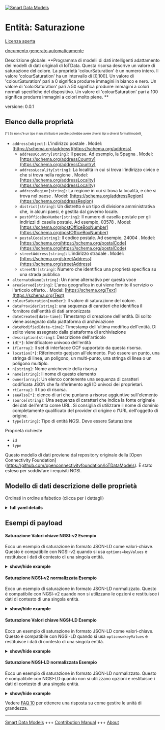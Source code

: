 <!-- 10-Header -->    
[![Smart Data Models](https://smartdatamodels.org/wp-content/uploads/2022/01/SmartDataModels_logo.png "Logo")](https://smartdatamodels.org)    
Entità: Saturazione    
===================<!-- /10-Header -->    
<!-- 15-License -->    
[Licenza aperta](https://github.com/smart-data-models//dataModel.OCF/blob/master/Saturation/LICENSE.md)    
[documento generato automaticamente](https://docs.google.com/presentation/d/e/2PACX-1vTs-Ng5dIAwkg91oTTUdt8ua7woBXhPnwavZ0FxgR8BsAI_Ek3C5q97Nd94HS8KhP-r_quD4H0fgyt3/pub?start=false&loop=false&delayms=3000#slide=id.gb715ace035_0_60)    
<!-- /15-License -->    
<!-- 20-Description -->    
Descrizione globale: **Programma di modelli di dati intelligenti adattamento dei modelli di dati originali di IoTData. Questa risorsa descrive un valore di saturazione del colore. La proprietà 'colourSaturation' è un numero intero. Il valore 'colourSaturation' ha un intervallo di [0,100]. Un valore di 'colourSaturation' pari a 0 significa produrre immagini in bianco e nero. Un valore di 'colorSaturation' pari a 50 significa produrre immagini a colori normali specifiche del dispositivo. Un valore di 'colourSaturation' pari a 100 significa produrre immagini a colori molto piene. **    
versione: 0.0.1    
<!-- /20-Description -->    
<!-- 30-PropertiesList -->    
## Elenco delle proprietà    
<sup><sub>[*] Se non c'è un tipo in un attributo è perché potrebbe avere diversi tipi o diversi formati/modelli</sub></sup>.    
- `address[object]`: L'indirizzo postale  . Model: [https://schema.org/address](https://schema.org/address)	- `addressCountry[string]`: Il paese. Ad esempio, la Spagna  . Model: [https://schema.org/addressCountry](https://schema.org/addressCountry)    
	- `addressLocality[string]`: La località in cui si trova l'indirizzo civico e che si trova nella regione  . Model: [https://schema.org/addressLocality](https://schema.org/addressLocality)    
	- `addressRegion[string]`: La regione in cui si trova la località, e che si trova nel paese  . Model: [https://schema.org/addressRegion](https://schema.org/addressRegion)    
	- `district[string]`: Un distretto è un tipo di divisione amministrativa che, in alcuni paesi, è gestita dal governo locale.      
	- `postOfficeBoxNumber[string]`: Il numero di casella postale per gli indirizzi di casella postale. Ad esempio, 03578  . Model: [https://schema.org/postOfficeBoxNumber](https://schema.org/postOfficeBoxNumber)    
	- `postalCode[string]`: Il codice postale. Ad esempio, 24004  . Model: [https://schema.org/https://schema.org/postalCode](https://schema.org/https://schema.org/postalCode)    
	- `streetAddress[string]`: L'indirizzo stradale  . Model: [https://schema.org/streetAddress](https://schema.org/streetAddress)    
	- `streetNr[string]`: Numero che identifica una proprietà specifica su una strada pubblica      
- `alternateName[string]`: Un nome alternativo per questa voce  - `areaServed[string]`: L'area geografica in cui viene fornito il servizio o l'articolo offerto.  . Model: [https://schema.org/Text](https://schema.org/Text)- `colourSaturation[number]`: Il valore di saturazione del colore.  - `dataProvider[string]`: una sequenza di caratteri che identifica il fornitore dell'entità di dati armonizzata  - `dateCreated[date-time]`: Timestamp di creazione dell'entità. Di solito viene assegnato dalla piattaforma di archiviazione  - `dateModified[date-time]`: Timestamp dell'ultima modifica dell'entità. Di solito viene assegnato dalla piattaforma di archiviazione  - `description[string]`: Descrizione dell'articolo  - `id[*]`: Identificatore univoco dell'entità  - `if[array]`: Il set di interfacce OCF supportato da questa risorsa.  - `location[*]`: Riferimento geojson all'elemento. Può essere un punto, una stringa di linea, un poligono, un multi-punto, una stringa di linea o un poligono multiplo.  - `n[string]`: Nome amichevole della risorsa  - `name[string]`: Il nome di questo elemento  - `owner[array]`: Un elenco contenente una sequenza di caratteri codificata JSON che fa riferimento agli ID univoci dei proprietari.  - `rt[array]`: Il tipo di risorsa.  - `seeAlso[*]`: elenco di uri che puntano a risorse aggiuntive sull'elemento  - `source[string]`: Una sequenza di caratteri che indica la fonte originale dei dati dell'entità come URL. Si consiglia di utilizzare il nome di dominio completamente qualificato del provider di origine o l'URL dell'oggetto di origine.  - `type[string]`: Tipo di entità NGSI. Deve essere Saturazione  <!-- /30-PropertiesList -->    
<!-- 35-RequiredProperties -->    
Proprietà richieste    
- `id`  - `type`  <!-- /35-RequiredProperties -->    
<!-- 40-RequiredProperties -->    
Questo modello di dati proviene dal repository originale della [Open Connectivity Foundation] (https://github.com/openconnectivityfoundation/IoTDataModels). È stato esteso per soddisfare i requisiti NGSI.    
<!-- /40-RequiredProperties -->    
<!-- 50-DataModelHeader -->    
## Modello di dati descrizione delle proprietà    
Ordinati in ordine alfabetico (clicca per i dettagli)    
<!-- /50-DataModelHeader -->    
<!-- 60-ModelYaml -->    
<details><summary><strong>full yaml details</strong></summary>      
```yaml    
Saturation:      
  description: 'Smart Data Models Program adaptation of the original IoTData data Models. This Resource describes a Colour saturation value. The Property ''colourSaturation'' is an integer. A ''colourSaturation'' has a range of [0,100]. A ''colourSaturation'' value of 0 means producing black and white images. A ''colourSaturation'' value of 50 means producing device specific normal colour images. A ''colourSaturation'' value of 100 means producing device very full colour images. '      
  properties:      
    address:      
      description: The mailing address      
      properties:      
        addressCountry:      
          description: 'The country. For example, Spain'      
          type: string      
          x-ngsi:      
            model: https://schema.org/addressCountry      
            type: Property      
        addressLocality:      
          description: 'The locality in which the street address is, and which is in the region'      
          type: string      
          x-ngsi:      
            model: https://schema.org/addressLocality      
            type: Property      
        addressRegion:      
          description: 'The region in which the locality is, and which is in the country'      
          type: string      
          x-ngsi:      
            model: https://schema.org/addressRegion      
            type: Property      
        district:      
          description: 'A district is a type of administrative division that, in some countries, is managed by the local government'      
          type: string      
          x-ngsi:      
            type: Property      
        postOfficeBoxNumber:      
          description: 'The post office box number for PO box addresses. For example, 03578'      
          type: string      
          x-ngsi:      
            model: https://schema.org/postOfficeBoxNumber      
            type: Property      
        postalCode:      
          description: 'The postal code. For example, 24004'      
          type: string      
          x-ngsi:      
            model: https://schema.org/https://schema.org/postalCode      
            type: Property      
        streetAddress:      
          description: The street address      
          type: string      
          x-ngsi:      
            model: https://schema.org/streetAddress      
            type: Property      
        streetNr:      
          description: Number identifying a specific property on a public street      
          type: string      
          x-ngsi:      
            type: Property      
      type: object      
      x-ngsi:      
        model: https://schema.org/address      
        type: Property      
    alternateName:      
      description: An alternative name for this item      
      type: string      
      x-ngsi:      
        type: Property      
    areaServed:      
      description: The geographic area where a service or offered item is provided      
      type: string      
      x-ngsi:      
        model: https://schema.org/Text      
        type: Property      
    colourSaturation:      
      description: The colour saturation value.      
      maximum: 100      
      minimum: 0      
      type: number      
      x-ngsi:      
        type: Property      
    dataProvider:      
      description: A sequence of characters identifying the provider of the harmonised data entity      
      type: string      
      x-ngsi:      
        type: Property      
    dateCreated:      
      description: Entity creation timestamp. This will usually be allocated by the storage platform      
      format: date-time      
      type: string      
      x-ngsi:      
        type: Property      
    dateModified:      
      description: Timestamp of the last modification of the entity. This will usually be allocated by the storage platform      
      format: date-time      
      type: string      
      x-ngsi:      
        type: Property      
    description:      
      description: A description of this item      
      type: string      
      x-ngsi:      
        type: Property      
    id:      
      anyOf:      
        - description: Identifier format of any NGSI entity      
          maxLength: 256      
          minLength: 1      
          pattern: ^[\w\-\.\{\}\$\+\*\[\]`|~^@!,:\\]+$      
          type: string      
          x-ngsi:      
            type: Property      
        - description: Identifier format of any NGSI entity      
          format: uri      
          type: string      
          x-ngsi:      
            type: Property      
      description: Unique identifier of the entity      
      x-ngsi:      
        type: Property      
    if:      
      description: The OCF Interface set supported by this Resource.      
      items:      
        enum:      
          - oic.if.a      
          - oic.if.baseline      
        type: string      
      minItems: 2      
      readOnly: true      
      type: array      
      uniqueItems: true      
      x-ngsi:      
        type: Property      
    location:      
      description: 'Geojson reference to the item. It can be Point, LineString, Polygon, MultiPoint, MultiLineString or MultiPolygon'      
      oneOf:      
        - description: Geojson reference to the item. Point      
          properties:      
            bbox:      
              items:      
                type: number      
              minItems: 4      
              type: array      
            coordinates:      
              items:      
                type: number      
              minItems: 2      
              type: array      
            type:      
              enum:      
                - Point      
              type: string      
          required:      
            - type      
            - coordinates      
          title: GeoJSON Point      
          type: object      
          x-ngsi:      
            type: GeoProperty      
        - description: Geojson reference to the item. LineString      
          properties:      
            bbox:      
              items:      
                type: number      
              minItems: 4      
              type: array      
            coordinates:      
              items:      
                items:      
                  type: number      
                minItems: 2      
                type: array      
              minItems: 2      
              type: array      
            type:      
              enum:      
                - LineString      
              type: string      
          required:      
            - type      
            - coordinates      
          title: GeoJSON LineString      
          type: object      
          x-ngsi:      
            type: GeoProperty      
        - description: Geojson reference to the item. Polygon      
          properties:      
            bbox:      
              items:      
                type: number      
              minItems: 4      
              type: array      
            coordinates:      
              items:      
                items:      
                  items:      
                    type: number      
                  minItems: 2      
                  type: array      
                minItems: 4      
                type: array      
              type: array      
            type:      
              enum:      
                - Polygon      
              type: string      
          required:      
            - type      
            - coordinates      
          title: GeoJSON Polygon      
          type: object      
          x-ngsi:      
            type: GeoProperty      
        - description: Geojson reference to the item. MultiPoint      
          properties:      
            bbox:      
              items:      
                type: number      
              minItems: 4      
              type: array      
            coordinates:      
              items:      
                items:      
                  type: number      
                minItems: 2      
                type: array      
              type: array      
            type:      
              enum:      
                - MultiPoint      
              type: string      
          required:      
            - type      
            - coordinates      
          title: GeoJSON MultiPoint      
          type: object      
          x-ngsi:      
            type: GeoProperty      
        - description: Geojson reference to the item. MultiLineString      
          properties:      
            bbox:      
              items:      
                type: number      
              minItems: 4      
              type: array      
            coordinates:      
              items:      
                items:      
                  items:      
                    type: number      
                  minItems: 2      
                  type: array      
                minItems: 2      
                type: array      
              type: array      
            type:      
              enum:      
                - MultiLineString      
              type: string      
          required:      
            - type      
            - coordinates      
          title: GeoJSON MultiLineString      
          type: object      
          x-ngsi:      
            type: GeoProperty      
        - description: Geojson reference to the item. MultiLineString      
          properties:      
            bbox:      
              items:      
                type: number      
              minItems: 4      
              type: array      
            coordinates:      
              items:      
                items:      
                  items:      
                    items:      
                      type: number      
                    minItems: 2      
                    type: array      
                  minItems: 4      
                  type: array      
                type: array      
              type: array      
            type:      
              enum:      
                - MultiPolygon      
              type: string      
          required:      
            - type      
            - coordinates      
          title: GeoJSON MultiPolygon      
          type: object      
          x-ngsi:      
            type: GeoProperty      
      x-ngsi:      
        type: GeoProperty      
    n:      
      description: Friendly name of the Resource      
      maxLength: 64      
      readOnly: true      
      type: string      
      x-ngsi:      
        type: Property      
    name:      
      description: The name of this item      
      type: string      
      x-ngsi:      
        type: Property      
    owner:      
      description: A List containing a JSON encoded sequence of characters referencing the unique Ids of the owner(s)      
      items:      
        anyOf:      
          - description: Identifier format of any NGSI entity      
            maxLength: 256      
            minLength: 1      
            pattern: ^[\w\-\.\{\}\$\+\*\[\]`|~^@!,:\\]+$      
            type: string      
            x-ngsi:      
              type: Property      
          - description: Identifier format of any NGSI entity      
            format: uri      
            type: string      
            x-ngsi:      
              type: Property      
        description: Unique identifier of the entity      
        x-ngsi:      
          type: Property      
      type: array      
      x-ngsi:      
        type: Property      
    rt:      
      description: The Resource Type.      
      items:      
        enum:      
          - oic.r.colour.saturation      
        maxLength: 64      
        type: string      
      minItems: 1      
      readOnly: true      
      type: array      
      uniqueItems: true      
      x-ngsi:      
        type: Property      
    seeAlso:      
      description: list of uri pointing to additional resources about the item      
      oneOf:      
        - items:      
            format: uri      
            type: string      
          minItems: 1      
          type: array      
        - format: uri      
          type: string      
      x-ngsi:      
        type: Property      
    source:      
      description: 'A sequence of characters giving the original source of the entity data as a URL. Recommended to be the fully qualified domain name of the source provider, or the URL to the source object'      
      type: string      
      x-ngsi:      
        type: Property      
    type:      
      description: NGSI entity type. It has to be Saturation      
      enum:      
        - Saturation      
      type: string      
      x-ngsi:      
        type: Property      
  required:      
    - id      
    - type      
  type: object      
  x-derived-from: https://github.com/OpenInterConnect/IoTDataModels/blob/master/SaturationResURI.swagger.json      
  x-disclaimer: 'Redistribution and use in source and binary forms, with or without modification, are permitted  provided that the license conditions are met. Copyleft (c) 2022 Contributors to Smart Data Models Program'      
  x-license-url: https://github.com/smart-data-models/dataModel.OCF/blob/master/Saturation/LICENSE.md      
  x-model-schema: https://smart-data-models.github.io/dataModel.IoTDataModels/Saturation/schema.json      
  x-model-tags: OCF      
  x-version: 0.0.1      
```    
</details>      
<!-- /60-ModelYaml -->    
<!-- 70-MiddleNotes -->    
<!-- /70-MiddleNotes -->    
<!-- 80-Examples -->    
## Esempi di payload    
#### Saturazione Valori chiave NGSI-v2 Esempio    
Ecco un esempio di saturazione in formato JSON-LD come valori-chiave. Questo è compatibile con NGSI-v2 quando si usa `options=keyValues` e restituisce i dati di contesto di una singola entità.    
<details><summary><strong>show/hide example</strong></summary>      
```json  
{  
  "id": "urn:ngsi-ld:Saturation:id:PLSG:66048764",  
  "dateCreated": "2004-05-06T01:26:19Z",  
  "dateModified": "1979-06-24T16:00:13Z",  
  "source": "Sense peace economy travel. Total financial role together range line beyond its.",  
  "name": "Whom local tend employee source. Trouble behavior style repo",  
  "alternateName": "Board necessary religious natural sport music white. Natural explain before something first drug contain start. Party prevent live.",  
  "description": "Theory type successful together. Raise study modern miss dog Democrat quickly.",  
  "dataProvider": "Every manage political record word group food b",  
  "owner": [  
    "urn:ngsi-ld:Saturation:items:SDMC:98910139",  
    "urn:ngsi-ld:Saturation:items:PGXZ:51090321"  
  ],  
  "seeAlso": [  
    "urn:ngsi-ld:Saturation:items:HCUJ:00869141"  
  ],  
  "location": {  
    "type": "Point",  
    "coordinates": [  
      4.0313215,  
      54.112573  
    ]  
  },  
  "address": {  
    "streetAddress": "Mean always beyond write. Employee toward like total now.",  
    "addressLocality": "Small citizen class morning. Others kind company likel",  
    "addressRegion": "Themselves true power home price check real. Score from animal exactly drive well good. Pull opportunity throughout take car.",  
    "addressCountry": "Security stock ball organization recognize civil. Pm her then nothing increase.",  
    "postalCode": "Industry product another knowledge else citizen month. Traditional page a although for study anyone. Could yourself plan base rise would.",  
    "postOfficeBoxNumber": "First degree response able state more. Couple part cup few. Beyond",  
    "streetNr": "Son break either president stage population boy. Everything af",  
    "district": "Water voice travel among see red. Republican total policy head Mrs debate onto. Catch even fr"  
  },  
  "areaServed": "Full per among clearly. Face house nature fall long dream answer conference. Rock few structure federal board night loss.",  
  "rt": [  
    "oic.r.colour.saturation"  
  ],  
  "colourSaturation": 49,  
  "n": "Else memory if. Whose group through despite cau",  
  "if": [  
    "oic.if.a",  
    "oic.if.baseline"  
  ],  
  "type": "Saturation"  
}  
```  
</details>    
#### Saturazione NGSI-v2 normalizzata Esempio    
Ecco un esempio di saturazione in formato JSON-LD normalizzato. Questo è compatibile con NGSI-v2 quando non si utilizzano le opzioni e restituisce i dati di contesto di una singola entità.    
<details><summary><strong>show/hide example</strong></summary>      
```json  
{  
  "id": "urn:ngsi-ld:Saturation:id:PLSG:66048764",  
  "dateCreated": {  
    "type": "DateTime",  
    "value": "2004-05-06T01:26:19Z"  
  },  
  "dateModified": {  
    "type": "DateTime",  
    "value": "1979-06-24T16:00:13Z"  
  },  
  "source": {  
    "type": "Text",  
    "value": "Sense peace economy travel. Total financial role together range line beyond its."  
  },  
  "name": {  
    "type": "Text",  
    "value": "Whom local tend employee source. Trouble behavior style repo"  
  },  
  "alternateName": {  
    "type": "Text",  
    "value": "Board necessary religious natural sport music white. Natural explain before something first drug contain start. Party prevent live."  
  },  
  "description": {  
    "type": "Text",  
    "value": "Theory type successful together. Raise study modern miss dog Democrat quickly."  
  },  
  "dataProvider": {  
    "type": "Text",  
    "value": "Every manage political record word group food b"  
  },  
  "owner": {  
    "type": "StructuredValue",  
    "value": [  
      "urn:ngsi-ld:Saturation:items:SDMC:98910139",  
      "urn:ngsi-ld:Saturation:items:PGXZ:51090321"  
    ]  
  },  
  "seeAlso": {  
    "type": "StructuredValue",  
    "value": [  
      "urn:ngsi-ld:Saturation:items:HCUJ:00869141"  
    ]  
  },  
  "location": {  
    "type": "geo:json",  
    "value": {  
      "type": "Point",  
      "coordinates": [  
        4.0313215,  
        54.112573  
      ]  
    }  
  },  
  "address": {  
    "type": "StructuredValue",  
    "value": {  
      "streetAddress": "Mean always beyond write. Employee toward like total now.",  
      "addressLocality": "Small citizen class morning. Others kind company likel",  
      "addressRegion": "Themselves true power home price check real. Score from animal exactly drive well good. Pull opportunity throughout take car.",  
      "addressCountry": "Security stock ball organization recognize civil. Pm her then nothing increase.",  
      "postalCode": "Industry product another knowledge else citizen month. Traditional page a although for study anyone. Could yourself plan base rise would.",  
      "postOfficeBoxNumber": "First degree response able state more. Couple part cup few. Beyond",  
      "streetNr": "Son break either president stage population boy. Everything af",  
      "district": "Water voice travel among see red. Republican total policy head Mrs debate onto. Catch even fr"  
    }  
  },  
  "areaServed": {  
    "type": "Text",  
    "value": "Full per among clearly. Face house nature fall long dream answer conference. Rock few structure federal board night loss."  
  },  
  "rt": {  
    "type": "StructuredValue",  
    "value": [  
      "oic.r.colour.saturation"  
    ]  
  },  
  "colourSaturation": {  
    "type": "Number",  
    "value": 49  
  },  
  "n": {  
    "type": "Text",  
    "value": "Else memory if. Whose group through despite cau"  
  },  
  "if": {  
    "type": "StructuredValue",  
    "value": [  
      "oic.if.a",  
      "oic.if.baseline"  
    ]  
  },  
  "type": "Saturation"  
}  
```  
</details>    
#### Saturazione Valori chiave NGSI-LD Esempio    
Ecco un esempio di saturazione in formato JSON-LD come valori-chiave. Questo è compatibile con NGSI-LD quando si usa `options=keyValues` e restituisce i dati di contesto di una singola entità.    
<details><summary><strong>show/hide example</strong></summary>      
```json  
{  
  "id": "urn:ngsi-ld:Saturation:id:PLSG:66048764",  
  "dateCreated": "2004-05-06T01:26:19Z",  
  "dateModified": "1979-06-24T16:00:13Z",  
  "source": "Sense peace economy travel. Total financial role together range line beyond its.",  
  "name": "Whom local tend employee source. Trouble behavior style repo",  
  "alternateName": "Board necessary religious natural sport music white. Natural explain before something first drug contain start. Party prevent live.",  
  "description": "Theory type successful together. Raise study modern miss dog Democrat quickly.",  
  "dataProvider": "Every manage political record word group food b",  
  "owner": [  
    "urn:ngsi-ld:Saturation:items:SDMC:98910139",  
    "urn:ngsi-ld:Saturation:items:PGXZ:51090321"  
  ],  
  "seeAlso": [  
    "urn:ngsi-ld:Saturation:items:HCUJ:00869141"  
  ],  
  "location": {  
    "type": "Point",  
    "coordinates": [  
      4.0313215,  
      54.112573  
    ]  
  },  
  "address": {  
    "streetAddress": "Mean always beyond write. Employee toward like total now.",  
    "addressLocality": "Small citizen class morning. Others kind company likel",  
    "addressRegion": "Themselves true power home price check real. Score from animal exactly drive well good. Pull opportunity throughout take car.",  
    "addressCountry": "Security stock ball organization recognize civil. Pm her then nothing increase.",  
    "postalCode": "Industry product another knowledge else citizen month. Traditional page a although for study anyone. Could yourself plan base rise would.",  
    "postOfficeBoxNumber": "First degree response able state more. Couple part cup few. Beyond",  
    "streetNr": "Son break either president stage population boy. Everything af",  
    "district": "Water voice travel among see red. Republican total policy head Mrs debate onto. Catch even fr"  
  },  
  "areaServed": "Full per among clearly. Face house nature fall long dream answer conference. Rock few structure federal board night loss.",  
  "rt": [  
    "oic.r.colour.saturation"  
  ],  
  "colourSaturation": 49,  
  "n": "Else memory if. Whose group through despite cau",  
  "if": [  
    "oic.if.a",  
    "oic.if.baseline"  
  ],  
  "type": "Saturation",  
  "@context": [  
    "https://smartdatamodels.org/context.jsonld"  
  ]  
}  
```  
</details>    
#### Saturazione NGSI-LD normalizzata Esempio    
Ecco un esempio di saturazione in formato JSON-LD normalizzato. Questo è compatibile con NGSI-LD quando non si utilizzano opzioni e restituisce i dati di contesto di una singola entità.    
<details><summary><strong>show/hide example</strong></summary>      
```json  
{  
    "id": "urn:ngsi-ld:Saturation:id:PLSG:66048764",  
    "dateCreated": {  
        "type": "Property",  
        "value": {  
            "@type": "DateTime",  
            "@value": "2004-05-06T01:26:19Z"  
        }  
    },  
    "dateModified": {  
        "type": "Property",  
        "value": {  
            "@type": "DateTime",  
            "@value": "1979-06-24T16:00:13Z"  
        }  
    },  
    "source": {  
        "type": "Property",  
        "value": "Sense peace economy travel. Total financial role together range line beyond its."  
    },  
    "name": {  
        "type": "Property",  
        "value": "Whom local tend employee source. Trouble behavior style repo"  
    },  
    "alternateName": {  
        "type": "Property",  
        "value": "Board necessary religious natural sport music white. Natural explain before something first drug contain start. Party prevent live."  
    },  
    "description": {  
        "type": "Property",  
        "value": "Theory type successful together. Raise study modern miss dog Democrat quickly."  
    },  
    "dataProvider": {  
        "type": "Property",  
        "value": "Every manage political record word group food b"  
    },  
    "owner": {  
        "type": "Property",  
        "value": [  
            "urn:ngsi-ld:Saturation:items:SDMC:98910139",  
            "urn:ngsi-ld:Saturation:items:PGXZ:51090321"  
        ]  
    },  
    "seeAlso": {  
        "type": "Property",  
        "value": [  
            "urn:ngsi-ld:Saturation:items:HCUJ:00869141"  
        ]  
    },  
    "location": {  
        "type": "GeoProperty",  
        "value": {  
            "type": "Point",  
            "coordinates": [  
                4.0313215,  
                54.112573  
            ]  
        }  
    },  
    "address": {  
        "type": "Property",  
        "value": {  
            "streetAddress": "Mean always beyond write. Employee toward like total now.",  
            "addressLocality": "Small citizen class morning. Others kind company likel",  
            "addressRegion": "Themselves true power home price check real. Score from animal exactly drive well good. Pull opportunity throughout take car.",  
            "addressCountry": "Security stock ball organization recognize civil. Pm her then nothing increase.",  
            "postalCode": "Industry product another knowledge else citizen month. Traditional page a although for study anyone. Could yourself plan base rise would.",  
            "postOfficeBoxNumber": "First degree response able state more. Couple part cup few. Beyond",  
            "streetNr": "Son break either president stage population boy. Everything af",  
            "district": "Water voice travel among see red. Republican total policy head Mrs debate onto. Catch even fr"  
        }  
    },  
    "areaServed": {  
        "type": "Property",  
        "value": "Full per among clearly. Face house nature fall long dream answer conference. Rock few structure federal board night loss."  
    },  
    "rt": {  
        "type": "Property",  
        "value": [  
            "oic.r.colour.saturation"  
        ]  
    },  
    "colourSaturation": {  
        "type": "Property",  
        "value": 49  
    },  
    "n": {  
        "type": "Property",  
        "value": "Else memory if. Whose group through despite cau"  
    },  
    "if": {  
        "type": "Property",  
        "value": [  
            "oic.if.a",  
            "oic.if.baseline"  
        ]  
    },  
    "type": "Saturation",  
    "@context": [  
        "https://smartdatamodels.org/context.jsonld"  
    ]  
}  
```  
</details><!-- /80-Examples -->    
<!-- 90-FooterNotes -->    
<!-- /90-FooterNotes -->    
<!-- 95-Units -->    
Vedere [FAQ 10](https://smartdatamodels.org/index.php/faqs/) per ottenere una risposta su come gestire le unità di grandezza.    
<!-- /95-Units -->    
<!-- 97-LastFooter -->    
---    
[Smart Data Models](https://smartdatamodels.org) +++ [Contribution Manual](https://bit.ly/contribution_manual) +++ [About](https://bit.ly/Introduction_SDM)<!-- /97-LastFooter -->    
